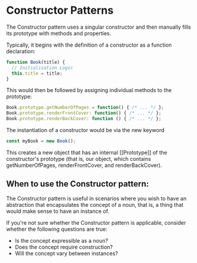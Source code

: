 # Constructor Patterns

The Constructor pattern uses a singular constructor and then manually fills its prototype
with methods and properties.

Typically, it begins with the definition of a constructor as a function declaration:

```javascript
function Book(title) {
  // Initialization Logic
  this.title = title;
}
```

This would then be followed by assigning individual methods to the prototype:

```javascript
Book.prototype.getNumberOfPages = function() { /* ... */ };
Book.prototype.renderFrontCover: function() { /* ... */ };
Book.prototype.renderBackCover: function () { /* ... */ };
```

The instantiation of a constructor would be via the new keyword

```javascript
const myBook = new Book();
```

This creates a new object that has an internal [[Prototype]] of the constructor's
prototype (that is, our object, which contains getNumberOfPages, renderFrontCover,
and renderBackCover).

## When to use the Constructor pattern:

The Constructor pattern is useful in scenarios where you wish to have an abstraction that
encapsulates the concept of a noun, that is, a thing that would make sense to have an
instance of.

If you're not sure whether the Constructor pattern is applicable, consider whether the
following questions are true:

- Is the concept expressible as a noun?
- Does the concept require construction?
- Will the concept vary between instances?
